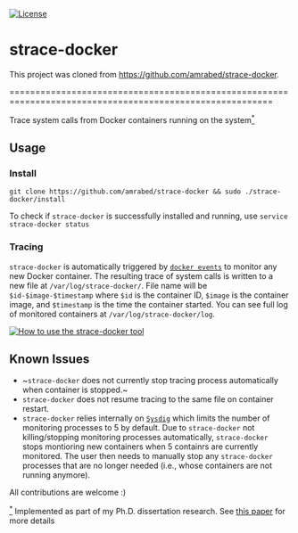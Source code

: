 [![License](https://img.shields.io/badge/license-MIT-blue.svg)](LICENSE)

# strace-docker
This project was cloned from https://github.com/amrabed/strace-docker.

=========================================================================================================

Trace system calls from Docker containers running on the system<a href="#footnote" id="ref"><sup>*</sup></a>


## Usage
### Install
    git clone https://github.com/amrabed/strace-docker && sudo ./strace-docker/install
    
To check if `strace-docker` is successfully installed and running, use `service strace-docker status`

### Tracing
`strace-docker` is automatically triggered by [`docker events`](https://docs.docker.com/engine/reference/commandline/events) to monitor any new Docker container. The resulting trace of system calls is written to a new file at `/var/log/strace-docker/`. File name will be `$id-$image-$timestamp` where `$id` is the container ID, `$image` is the container image, and `$timestamp` is the time the container started. You can see full log of monitored containers at `/var/log/strace-docker/log`.

[![How to use the strace-docker tool](https://img.youtube.com/vi/iWywV_4Y34E/0.jpg)](https://www.youtube.com/watch?v=iWywV_4Y34E)


## Known Issues
- ~`strace-docker` does not currently stop tracing process automatically when container is stopped.~
- `strace-docker` does not resume tracing to the same file on container restart.
- `strace-docker` relies internally on [`Sysdig`](https://sysdig.com) which limits the number of monitoring processes to 5 by default. Due to `strace-docker` not killing/stopping monitoring processes automatically, `strace-docker` stops montioring new containers when 5 containrs are currently monitored. The user then needs to manually stop any `strace-docker` processes that are no longer needed (i.e., whose containers are not running anymore).

All contributions are welcome :)


<a id="footnote" href="#ref"><sup>*</sup></a> Implemented as part of my Ph.D. dissertation research. See [this paper](https://arxiv.org/abs/1611.03056) for more details
